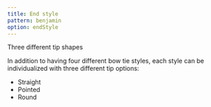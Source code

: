 ```yaml
---
title: End style
pattern: benjamin
option: endStyle
---
```

Three different tip shapes

In addition to having four different bow tie styles, each style can be individualized
with three different tip options:

 - Straight
 - Pointed
 - Round

